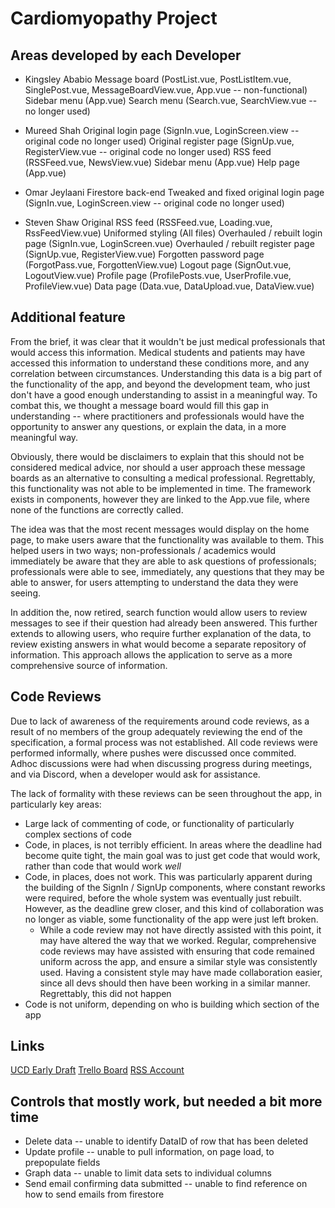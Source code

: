 # Cardiomyopathy Project

## Areas developed by each Developer
+ Kingsley Ababio
Message board (PostList.vue, PostListItem.vue, SinglePost.vue, MessageBoardView.vue, App.vue -- non-functional)
Sidebar menu (App.vue)
Search menu (Search.vue, SearchView.vue -- no longer used)

+ Mureed Shah
Original login page (SignIn.vue, LoginScreen.view -- original code no longer used)
Original register page (SignUp.vue, RegisterView.vue -- original code no longer used)
RSS feed (RSSFeed.vue, NewsView.vue)
Sidebar menu (App.vue)
Help page (App.vue)

+ Omar Jeylaani
Firestore back-end
Tweaked and fixed original login page (SignIn.vue, LoginScreen.view -- original code no longer used)

+ Steven Shaw
Original RSS feed (RSSFeed.vue, Loading.vue, RssFeedView.vue)
Uniformed styling (All files)
Overhauled / rebuilt login page (SignIn.vue, LoginScreen.vue)
Overhauled / rebuilt register page (SignUp.vue, RegisterView.vue)
Forgotten password page (ForgotPass.vue, ForgottenView.vue)
Logout page (SignOut.vue, LogoutView.vue)
Profile page (ProfilePosts.vue, UserProfile.vue, ProfileView.vue)
Data page (Data.vue, DataUpload.vue, DataView.vue)

## Additional feature
From the brief, it was clear that it wouldn't be just medical professionals that would access this information. Medical students and patients may have accessed this information to understand these conditions more, and any correlation between circumstances. Understanding this data is a big part of the functionality of the app, and beyond the development team, who just don't have a good enough understanding to assist in a meaningful way. To combat this, we thought a message board would fill this gap in understanding -- where practitioners and professionals would have the opportunity to answer any questions, or explain the data, in a more meaningful way.

Obviously, there would be disclaimers to explain that this should not be considered medical advice, nor should a user approach these message boards as an alternative to consulting a medical professional. Regrettably, this functionality was not able to be implemented in time. The framework exists in components, however they are linked to the App.vue file, where none of the functions are correctly called.

The idea was that the most recent messages would display on the home page, to make users aware that the functionality was available to them. This helped users in two ways; non-professionals / academics would immediately be aware that they are able to ask questions of professionals; professionals were able to see, immediately, any questions that they may be able to answer, for users attempting to understand the data they were seeing.

In addition the, now retired, search function would allow users to review messages to see if their question had already been answered. This further extends to allowing users, who require further explanation of the data, to review existing answers in what would become a separate repository of information. This approach allows the application to serve as a more comprehensive source of information.

## Code Reviews
Due to lack of awareness of the requirements around code reviews, as a result of no members of the group adequately reviewing the end of the specification, a formal process was not established. All code reviews were performed informally, where pushes were discussed once commited. Adhoc discussions were had when discussing progress during meetings, and via Discord, when a developer would ask for assistance.

The lack of formality with these reviews can be seen throughout the app, in particularly key areas:
* Large lack of commenting of code, or functionality of particularly complex sections of code
* Code, in places, is not terribly efficient. In areas where the deadline had become quite tight, the main goal was to just get code that would work, rather than code that would work *well*
* Code, in places, does not work. This was particularly apparent during the building of the SignIn / SignUp components, where constant reworks were required, before the whole system was eventually just rebuilt. However, as the deadline grew closer, and this kind of collaboration was no longer as viable, some functionality of the app were just left broken. 
    * While a code review may not have directly assisted with this point, it may have altered the way that we worked. Regular, comprehensive code reviews may have assisted with ensuring that code remained uniform across the app, and ensure a similar style was consistently used. Having a consistent style may have made collaboration easier, since all devs should then have been working in a similar manner. Regrettably, this did not happen
* Code is not uniform, depending on who is building which section of the app

## Links

[UCD Early Draft](https://app.diagrams.net/#Wb!DdBy_HPlfUitmzF4m8wZQLwzpARcGodPrUlP2QjOvYArcTwaRGFiTrx2rWvp3tJF%2F01YSQAGLH2YCOQDPEZFNH2WFKEFLZ7TYBT) 
[Trello Board](https://trello.com/b/5Nh6brWs/cardiomyopathy-project)
[RSS Account](https://rss.app/feed/1mDqPNunGm48692G/embed?tab=imageboard&customize=imageboard)

## Controls that mostly work, but needed a bit more time
* Delete data -- unable to identify DataID of row that has been deleted
* Update profile -- unable to pull information, on page load, to prepopulate fields
* Graph data -- unable to limit data sets to individual columns
* Send email confirming data submitted -- unable to find reference on how to send emails from firestore